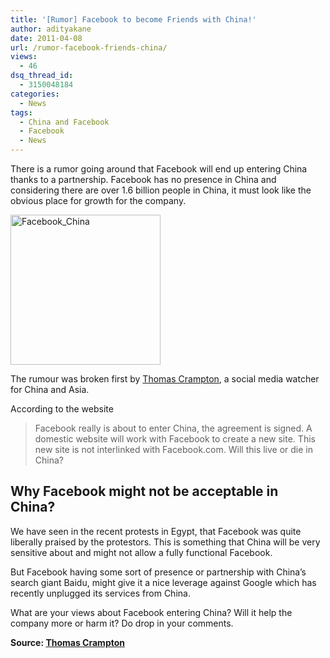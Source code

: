 ```yaml
---
title: '[Rumor] Facebook to become Friends with China!'
author: adityakane
date: 2011-04-08
url: /rumor-facebook-friends-china/
views:
  - 46
dsq_thread_id:
  - 3150048184
categories:
  - News
tags:
  - China and Facebook
  - Facebook
  - News
---
```

There is a rumor going around that Facebook will end up entering China thanks to a partnership. Facebook has no presence in China and considering there are over 1.6 billion people in China, it must look like the obvious place for growth for the company.

[<img style="padding-left: 0px;padding-right: 0px;padding-top: 0px;border-width: 0px" src="http://cdn.devilsworkshop.org/files/2011/04/Facebook_China_thumb.png" border="0" alt="Facebook_China" width="240" height="240" />][1]

The rumour was broken first by <a href="http://www.thomascrampton.com/china/facebook-signed-with-sina-to-enter-china/" onclick="_gaq.push(['_trackEvent', 'outbound-article', 'http://www.thomascrampton.com/china/facebook-signed-with-sina-to-enter-china/', 'Thomas Crampton']);" target="_blank">Thomas Crampton</a>, a social media watcher for China and Asia.

According to the website

> Facebook really is about to enter China, the agreement is signed. A domestic website will work with Facebook to create a new site. This new site is not interlinked with Facebook.com. Will this live or die in China?

## Why Facebook might not be acceptable in China?

We have seen in the recent protests in Egypt, that Facebook was quite liberally praised by the protestors. This is something that China will be very sensitive about and might not allow a fully functional Facebook.

But Facebook having some sort of presence or partnership with China’s search giant Baidu, might give it a nice leverage against Google which has recently unplugged its services from China.

What are your views about Facebook entering China? Will it help the company more or harm it? Do drop in your comments.

**Source: <a href="http://www.thomascrampton.com/china/facebook-signed-with-sina-to-enter-china/" onclick="_gaq.push(['_trackEvent', 'outbound-article', 'http://www.thomascrampton.com/china/facebook-signed-with-sina-to-enter-china/', 'Thomas Crampton']);" target="_blank">Thomas Crampton</a>**

 [1]: http://cdn.devilsworkshop.org/files/2011/04/Facebook_China.png
